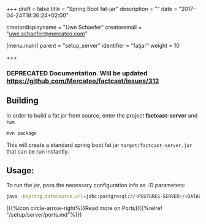 +++
draft = false
title = "Spring Boot fat-jar"
description = ""
date = "2017-04-24T18:36:24+02:00"

creatordisplayname = "Uwe Schaefer"
creatoremail = "uwe.schaefer@mercateo.com"

[menu.main]
parent = "setup_server"
identifier = "fatjar"
weight = 10

+++

### DEPRECATED Documentation. Will be updated https://github.com/Mercateo/factcast/issues/312


## Building

In order to build a fat jar from source, enter the project **factcast-server** and run

```sh
mvn package
```


This will create a standard spring boot fat jar ```target/factcast-server.jar``` that can be run instantly.

## Usage:

To run the jar, pass the necessary configuration info as -D parameters:

```sh
java -Dspring.datasource.url=jdbc:postgresql://<POSTGRES-SERVER>/<DATABASENAME>?user=<USERNAME>&password=<PASSWORD> -Dmanagement.security.enabled=false -jar target/factcast.jar

```
[{{%icon circle-arrow-right%}}Read more on Ports]({{%relref "/setup/server/ports.md"%}})
